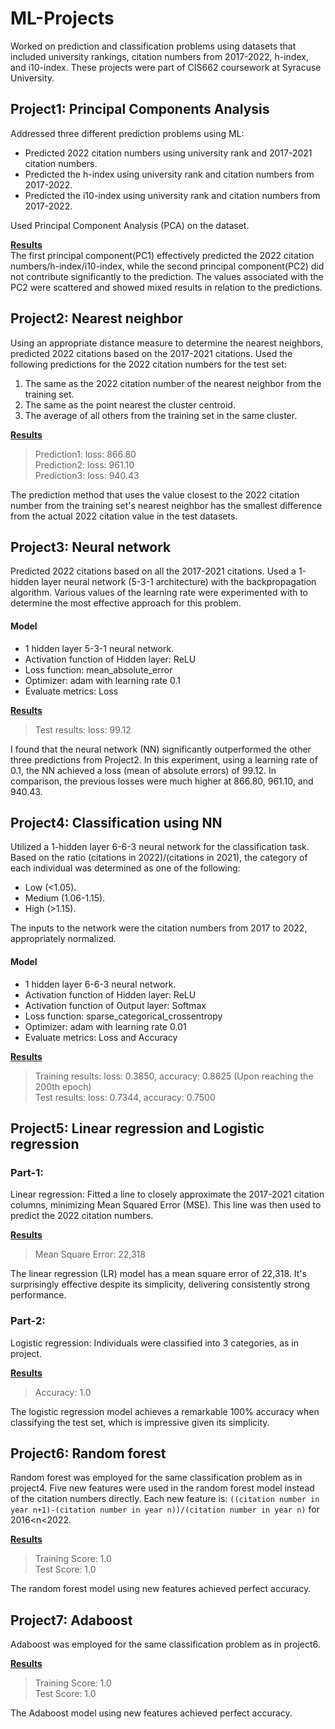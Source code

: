 # ML-Projects
Worked on prediction and classification problems using datasets that included university rankings, citation numbers from 2017-2022, h-index, and i10-index.
These projects were part of CIS662 coursework at Syracuse University.

## Project1: Principal Components Analysis
Addressed three different prediction problems using ML:

* Predicted 2022 citation numbers using university rank and 2017-2021 citation numbers.
* Predicted the h-index using university rank and citation numbers from 2017-2022.
* Predicted the i10-index using university rank and citation numbers from 2017-2022.

Used Principal Component Analysis (PCA) on the dataset.

<b>[Results](./project1_PCA/report.pdf)</b><br />
The first principal component(PC1) effectively predicted the 2022 citation numbers/h-index/i10-index, while the second principal component(PC2) did not contribute significantly to the prediction. The values associated with the PC2 were scattered and showed mixed results in relation to the predictions.

## Project2: Nearest neighbor
Using an appropriate distance measure to determine the nearest neighbors, predicted 2022 citations based on the 2017-2021 citations.
Used the following predictions for the 2022 citation numbers for the test set:

1) The same as the 2022 citation number of the nearest neighbor from the training set.
1) The same as the point nearest the cluster centroid.
1) The average of all others from the training set in the same cluster.

<b>[Results](./project2_NearestNeighbor/report.pdf)</b><br />
> Prediction1: loss: 866.80<br />
> Prediction2: loss: 961.10<br />
> Prediction3: loss: 940.43

The prediction method that uses the value closest to the 2022 citation number from the training set's nearest neighbor has the smallest difference from the actual 2022 citation value in the test datasets.

## Project3: Neural network
Predicted 2022 citations based on all the 2017-2021 citations. Used a 1-hidden layer neural network (5-3-1 architecture) with the backpropagation algorithm. 
Various values of the learning rate were experimented with to determine the most effective approach for this problem.

#### Model
* 1 hidden layer 5-3-1 neural network.
* Activation function of Hidden layer: ReLU
* Loss function: mean_absolute_error
* Optimizer: adam with learning rate 0.1
* Evaluate metrics: Loss

<b>[Results](./project3_NeuralNetwork/report.pdf)</b><br />
> Test results: loss: 99.12

I found that the neural network (NN) significantly outperformed the other three predictions from Project2. In this experiment, using a learning rate of 0.1, the NN achieved a loss (mean of absolute errors) of 99.12. In comparison, the previous losses were much higher at 866.80, 961.10, and 940.43.

## Project4: Classification using NN
Utilized a 1-hidden layer 6-6-3 neural network for the classification task.
Based on the ratio (citations in 2022)/(citations in 2021), the category of each individual was determined as one of the following:

* Low (<1.05).
* Medium (1.06-1.15).
* High (>1.15).

The inputs to the network were the citation numbers from 2017 to 2022, appropriately normalized.

#### Model
* 1 hidden layer 6-6-3 neural network.
* Activation function of Hidden layer: ReLU
* Activation function of Output layer: Softmax
* Loss function: sparse_categorical_crossentropy
* Optimizer: adam with learning rate 0.01
* Evaluate metrics: Loss and Accuracy

<b>[Results](./project4_ClassificationNN/report.pdf)</b><br />
> Training results: loss: 0.3850, accuracy: 0.8625 (Upon reaching the 200th epoch)<br />
> Test results: loss: 0.7344, accuracy: 0.7500

## Project5: Linear regression and Logistic regression
### Part-1:
Linear regression: Fitted a line to closely approximate the 2017-2021 citation columns, minimizing Mean Squared Error (MSE). This line was then used to predict the 2022 citation numbers.

<b>[Results](./project5_LinearRegressionLogisticRegression/report.pdf)</b><br />
> Mean Square Error: 22,318

The linear regression (LR) model has a mean square error of 22,318. It's surprisingly effective despite its simplicity, delivering consistently strong performance.

### Part-2:
Logistic regression: Individuals were classified into 3 categories, as in project.

<b>[Results](./project5_LinearRegressionLogisticRegression/report.pdf)</b><br />
> Accuracy: 1.0

The logistic regression model achieves a remarkable 100% accuracy when classifying the test set, which is impressive given its simplicity.

## Project6: Random forest
Random forest was employed for the same classification problem as in project4.
Five new features were used in the random forest model instead of the citation numbers directly.
Each new feature is:
`((citation number in year n+1)-(citation number in year n))/(citation number in year n)` for 2016<n<2022.

<b>[Results](./project6_RandomForest/report.pdf)</b><br />
> Training Score: 1.0<br />
> Test Score: 1.0

The random forest model using new features achieved perfect accuracy.

## Project7: Adaboost
Adaboost was employed for the same classification problem as in project6.

<b>[Results](./project7_Adaboost/report.pdf)</b><br />
> Training Score: 1.0<br />
> Test Score: 1.0

The Adaboost model using new features achieved perfect accuracy.


